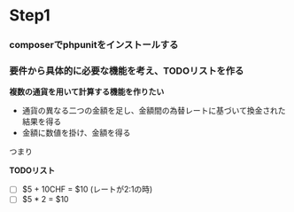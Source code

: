 # Step1

### composerでphpunitをインストールする
### 要件から具体的に必要な機能を考え、TODOリストを作る

**複数の通貨を用いて計算する機能を作りたい**
* 通貨の異なる二つの金額を足し、金額間の為替レートに基づいて換金された結果を得る
* 金額に数値を掛け、金額を得る

つまり

**TODOリスト**  
- [ ] $5 + 10CHF = $10 (レートが2:1の時)  
- [ ] $5 * 2 = $10  
